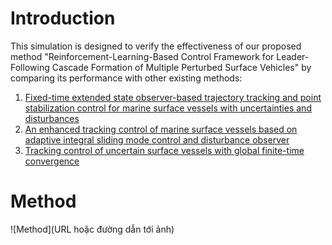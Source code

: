 # Introduction
This simulation is designed to verify the effectiveness of our proposed method "Reinforcement-Learning-Based Control Framework for Leader-Following Cascade Formation of Multiple Perturbed Surface Vehicles" by comparing its performance with other existing methods:
1. [Fixed-time extended state observer-based trajectory tracking and point stabilization control for marine surface vessels with uncertainties and disturbances](https://www.sciencedirect.com/science/article/abs/pii/S0029801819302938)
2. [An enhanced tracking control of marine surface vessels based on
adaptive integral sliding mode control and disturbance observer](https://www.sciencedirect.com/science/article/abs/pii/S0019057818305421)
3. [Tracking control of uncertain surface vessels with global finite-time convergence](https://www.sciencedirect.com/science/article/abs/pii/S0029801821013147?via%3Dihub)

# Method 
![Method](URL hoặc đường dẫn tới ảnh)

